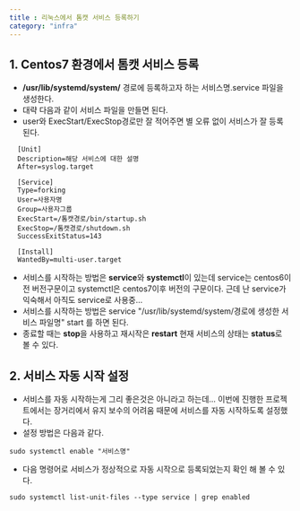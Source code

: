 ```yaml
---
title : 리눅스에서 톰캣 서비스 등록하기
category: "infra"
---
```



## 1. Centos7 환경에서 톰캣 서비스 등록

- **/usr/lib/systemd/system/** 경로에 등록하고자 하는 서비스명.service 파일을 생성한다.
- 대략 다음과 같이 서비스 파일을 만들면 된다.
- user와 ExecStart/ExecStop경로만 잘 적어주면 별 오류 없이 서비스가 잘 등록 된다.
~~~ shell
  [Unit]
  Description=해당 서비스에 대한 설명
  After=syslog.target

  [Service]
  Type=forking
  User=사용자명
  Group=사용자그룹
  ExecStart=/톰캣경로/bin/startup.sh
  ExecStop=/톰캣경로/shutdown.sh
  SuccessExitStatus=143

  [Install]
  WantedBy=multi-user.target
~~~
- 서비스를 시작하는 방법은 **service**와 **systemctl**이 있는데 service는 centos6이전 버전구문이고 systemctl은 centos7이후 버전의 구문이다. 근데 난 service가 익숙해서 아직도 service로 사용중...
- 서비스를 시작하는 방법은 service "/usr/lib/systemd/system/경로에 생성한 서비스 파일명" start 를 하면 된다.
- 종료할 때는 **stop**을 사용하고 재시작은 **restart** 현재 서비스의 상태는 **status**로 볼 수 있다.

## 2. 서비스 자동 시작 설정

- 서비스를 자동 시작하는게 그리 좋은것은 아니라고 하는데... 이번에 진행한 프로젝트에서는 장거리에서 유지 보수의 어려움 때문에 서비스를 자동 시작하도록 설정했다.
- 설정 방법은 다음과 같다.
~~~ shell
sudo systemctl enable "서비스명"
~~~
- 다음 명령어로 서비스가 정상적으로 자동 시작으로 등록되었는지 확인 해 볼 수 있다.
~~~ shell
sudo systemctl list-unit-files --type service | grep enabled
~~~
